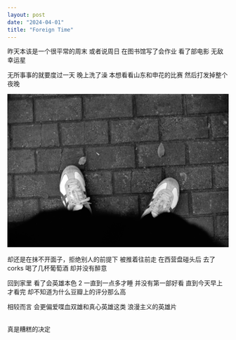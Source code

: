 ```yaml
---
layout: post
date: "2024-04-01"
title: "Foreign Time"
---
```


昨天本该是一个很平常的周末
或者说周日
在图书馆写了会作业
看了部电影
无敌幸运星

无所事事的就要度过一天
晚上洗了澡
本想看看山东和申花的比赛
然后打发掉整个夜晚

<img alt="Foot" src="/assets/posts/foot-2.jpg" class="post-image black"/>

却还是在抹不开面子，拒绝别人的前提下
被推着往前走
在西营盘碰头后
去了corks
喝了几杯葡萄酒
却并没有醉意

回到家里
看了会英雄本色 2
一直到一点多才睡
并没有第一部好看
直到今天早上才看完
却不知道为什么豆瓣上的评分那么高

相较而言
会更偏爱喋血双雄和真心英雄这类
浪漫主义的英雄片

<br>
真是糟糕的决定